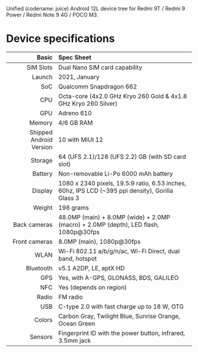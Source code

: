 Unified (codename: juice) Android 12L device tree for Redmi 9T / Redmi 9 Power / Redmi Note 9 4G / POCO M3.

# Device specifications

Basic   | Spec Sheet
-------:|:-------------------------
SIM Slots | Dual Nano SIM card capability
Launch	| 2021, January
SoC     | Qualcomm Snapdragon 662
CPU     | Octa-core (4x2.0 GHz Kryo 260 Gold & 4x1.8 GHz Kryo 260 Silver)
GPU     | Adreno 610
Memory  | 4/6 GB RAM
Shipped Android Version | 10 with MIUI 12
Storage | 64 (UFS 2.1)/128 (UFS 2.2) GB (with SD card slot)
Battery | Non-removable Li-Po 6000 mAh battery
Display | 1080 x 2340 pixels, 19.5:9 ratio, 6.53 inches, 60hz, IPS LCD (~395 ppi density), Gorilla Glass 3
Weight  | 198 grams
Back cameras   | 48.0MP (main) + 8.0MP (wide) + 2.0MP (macro) + 2.0MP (depth), LED flash, 1080p@30fps
Front cameras  | 8.0MP (main), 1080p@30fps
WLAN  | Wi-Fi 802.11 a/b/g/n/ac, Wi-Fi Direct, dual band, hotspot
Bluetooth  | v5.1 A2DP, LE, aptX HD
GPS	    | Yes, with A-GPS, GLONASS, BDS, GALILEO
NFC	    | Yes (depends on region)
Radio   | FM radio
USB	    | C-type 2.0 with fast charge up to 18 W, OTG
Colors 	| Carbon Gray, Twilight Blue, Sunrise Orange, Ocean Green
Sensors | Fingerprint ID with the power button, infrared, 3.5mm jack
